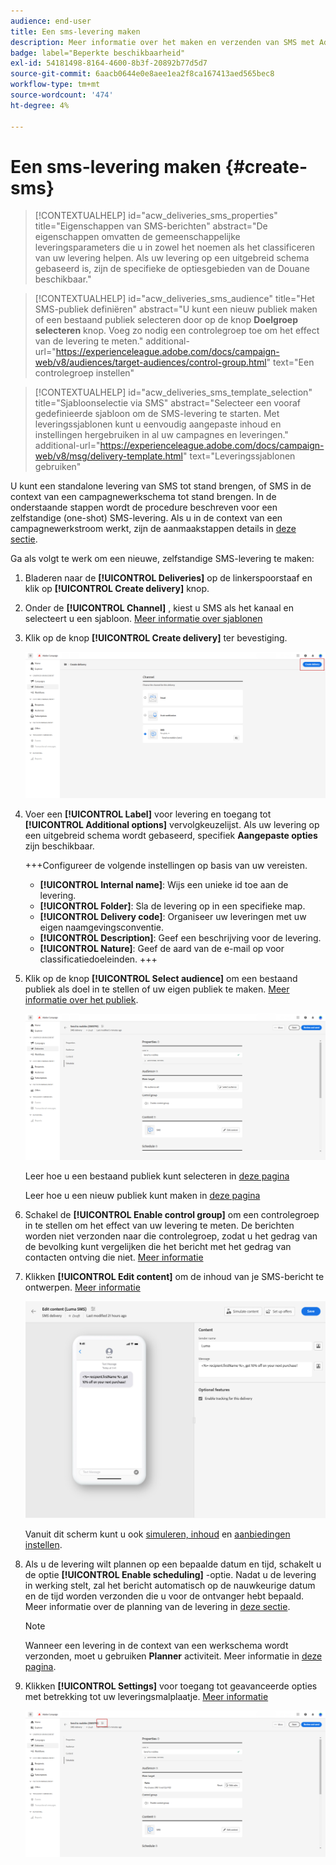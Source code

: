```yaml
---
audience: end-user
title: Een sms-levering maken
description: Meer informatie over het maken en verzenden van SMS met Adobe Campaign Web
badge: label="Beperkte beschikbaarheid"
exl-id: 54181498-8164-4600-8b3f-20892b77d5d7
source-git-commit: 6aacb0644e0e8aee1ea2f8ca167413aed565bec8
workflow-type: tm+mt
source-wordcount: '474'
ht-degree: 4%

---
```


# Een sms-levering maken {#create-sms}

>[!CONTEXTUALHELP]
>id="acw_deliveries_sms_properties"
>title="Eigenschappen van SMS-berichten"
>abstract="De eigenschappen omvatten de gemeenschappelijke leveringsparameters die u in zowel het noemen als het classificeren van uw levering helpen. Als uw levering op een uitgebreid schema gebaseerd is, zijn de specifieke de optiesgebieden van de Douane beschikbaar."

>[!CONTEXTUALHELP]
>id="acw_deliveries_sms_audience"
>title="Het SMS-publiek definiëren"
>abstract="U kunt een nieuw publiek maken of een bestaand publiek selecteren door op de knop **Doelgroep selecteren** knop. Voeg zo nodig een controlegroep toe om het effect van de levering te meten."
>additional-url="https://experienceleague.adobe.com/docs/campaign-web/v8/audiences/target-audiences/control-group.html" text="Een controlegroep instellen"

>[!CONTEXTUALHELP]
>id="acw_deliveries_sms_template_selection"
>title="Sjabloonselectie via SMS"
>abstract="Selecteer een vooraf gedefinieerde sjabloon om de SMS-levering te starten. Met leveringssjablonen kunt u eenvoudig aangepaste inhoud en instellingen hergebruiken in al uw campagnes en leveringen."
>additional-url="https://experienceleague.adobe.com/docs/campaign-web/v8/msg/delivery-template.html" text="Leveringssjablonen gebruiken"


U kunt een standalone levering van SMS tot stand brengen, of SMS in de context van een campagnewerkschema tot stand brengen. In de onderstaande stappen wordt de procedure beschreven voor een zelfstandige (one-shot) SMS-levering. Als u in de context van een campagnewerkstroom werkt, zijn de aanmaakstappen details in [deze sectie](../workflows/activities/channels.md#create-a-delivery-in-a-campaign-workflow).


Ga als volgt te werk om een nieuwe, zelfstandige SMS-levering te maken:

1. Bladeren naar de **[!UICONTROL Deliveries]** op de linkerspoorstaaf en klik op  **[!UICONTROL Create delivery]** knop.

1. Onder de **[!UICONTROL Channel]** , kiest u SMS als het kanaal en selecteert u een sjabloon. [Meer informatie over sjablonen](../msg/delivery-template.md)

1. Klik op de knop **[!UICONTROL Create delivery]** ter bevestiging.

   ![](assets/sms_create_1.png)

1. Voer een **[!UICONTROL Label]** voor levering en toegang tot **[!UICONTROL Additional options]** vervolgkeuzelijst. Als uw levering op een uitgebreid schema wordt gebaseerd, specifiek **Aangepaste opties** zijn beschikbaar.

   +++Configureer de volgende instellingen op basis van uw vereisten.
   * **[!UICONTROL Internal name]**: Wijs een unieke id toe aan de levering.
   * **[!UICONTROL Folder]**: Sla de levering op in een specifieke map.
   * **[!UICONTROL Delivery code]**: Organiseer uw leveringen met uw eigen naamgevingsconventie.
   * **[!UICONTROL Description]**: Geef een beschrijving voor de levering.
   * **[!UICONTROL Nature]**: Geef de aard van de e-mail op voor classificatiedoeleinden.
+++

1. Klik op de knop **[!UICONTROL Select audience]** om een bestaand publiek als doel in te stellen of uw eigen publiek te maken. [Meer informatie over het publiek](../audience/about-recipients.md).

   ![](assets/sms_create_2.png)

   Leer hoe u een bestaand publiek kunt selecteren in [deze pagina](../audience/add-audience.md)

   Leer hoe u een nieuw publiek kunt maken in [deze pagina](../audience/one-time-audience.md)

1. Schakel de **[!UICONTROL Enable control group]** om een controlegroep in te stellen om het effect van uw levering te meten. De berichten worden niet verzonden naar die controlegroep, zodat u het gedrag van de bevolking kunt vergelijken die het bericht met het gedrag van contacten ontving die niet. [Meer informatie](../audience/control-group.md)

1. Klikken **[!UICONTROL Edit content]** om de inhoud van je SMS-bericht te ontwerpen. [Meer informatie](content-sms.md)

   ![](assets/sms_create_4.png)

   Vanuit dit scherm kunt u ook [simuleren, inhoud](../preview-test/preview-test.md) en [aanbiedingen instellen](../msg/offers.md).

1. Als u de levering wilt plannen op een bepaalde datum en tijd, schakelt u de optie **[!UICONTROL Enable scheduling]** -optie. Nadat u de levering in werking stelt, zal het bericht automatisch op de nauwkeurige datum en de tijd worden verzonden die u voor de ontvanger hebt bepaald. Meer informatie over de planning van de levering in [deze sectie](../msg/gs-messages.md#gs-schedule).

   >[!NOTE]
   >
   >Wanneer een levering in de context van een werkschema wordt verzonden, moet u gebruiken **Planner** activiteit. Meer informatie in [deze pagina](../workflows/activities/scheduler.md).

1. Klikken **[!UICONTROL Settings]** voor toegang tot geavanceerde opties met betrekking tot uw leveringsmalplaatje. [Meer informatie](../advanced-settings/delivery-settings.md)

   ![](assets/sms_create_3.png)
